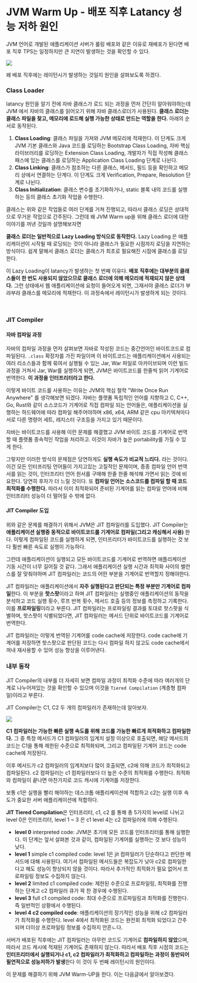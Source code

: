 # JVM Warm Up - 배포 직후 Latancy 성능 저하 원인

JVM 언어로 개발된 애플리케이션 서버가 롤링 배포와 같은 이유로 재배포가 된다면 배포 직후 TPS는 일정하지만 큰 지연이 발생하는 것을 확인할 수 있다.

![](https://hudi.blog/static/f2ad3a9aa87bf8fce3736ebfe08bb512/ca1dc/if-kakao.png)


왜 배포 직후에는 레이턴시가 발생하는 것일지 원인을 살펴보도록 하겠다.

### Class Loader

latancy 원인을 알기 전에 자바 클래스가 로드 되는 과정을 먼저 간단히 알아워야하는데 JVM 에서 자바의 클래스를 읽어오기 위해 자바 클래스로더가 사용된다. **클래스 로더는 클래스 파일을 찾고, 메모리에 로드해 실행 가능한 상태로 만드는 역할을 한다.**  아래의 순서로 동작된다.
1. **Class Loading**: 클래스 파일을 가져와 JVM 메모리에 적재한다. 이 단계도 크게 JVM 기본 클래스와 Java 코드를 로딩하는 Bootstrap Class Loading, 자바 핵심 라이브러리를 로딩하는 Extension Class Loading, 개발자가 직접 작성해 클래스패스에 있는 클래스를 로딩하는 Application Class Loading 단계로 나뉜다.
2. **Class Linking**: 클래스가 참조하는 다른 클래스, 메서드, 필드 등을 확인하고 메모리 상에서 연결하는 단계다. 이 단계도 크게 Verification, Prepare, Resolution 단계로 나뉜다.
3. **Class Initialization**: 클래스 변수를 초기화하거나, static 블록 내의 코드를 실행하는 등의 클래스 초기화 작업을 수행한다.

클래스는 위와 같은 작업들로 여러 단계를 거쳐 진행되고, 따라서 클래스 로딩은 상대적으로 무거운 작업으로 간주된다. 그런데 왜 JVM Warm up을 위해 클래스 로더에 대한 이야기를 꺼낸 것일까 설명해보자면 

**클래스 로더는 일반적으로 Lazy Loading 방식으로 동작한다.** Lazy Loading 은 애플리케이션이 시작될 때 로딩되는 것이 아니라 클래스가 필요한 시점까지 로딩을 지연하는 방식이다. 쉽게 말해서 클래스 로더는 클래스가 최초로 필요해진 시점에 클래스를 로딩한다.

이 Lazy Loading이 latancy가 발생하는 첫 번째 이유다. **배포 직후에는 대부분의 클래스들이 한 번도 사용되지 않았으므로 클래스 로더에 의해 메모리에 적재되지 않은 상태다.** 그런 상태에서 웹 애플리케이션에 요청이 들어오게 되면, 그재서야 클래스 로더가 부랴부랴 클래스를 메모리에 적재한다. 이 과정속에서 레이턴시가 발생하게 되는 것이다.

<br>

### JIT Compiler

#### 자바 컴파일 과정

자바의 컴파일 과정을 먼저 살펴보면 자바로 작성된 코드는 중간언어인 바이트코드로 컴파일된다. `.class` 확장자를 가진 파일이며 이 바이트코드는 애플리케이션에서 사용되는 여러 리소스들과 함께 묶여서 실행될 수 있는 Jar, War 파일로 아카이브되며 이런 빌드 과정을 거쳐서 Jar, War를 실행하게 되면, JVM은 바이트코드를 한줄씩 읽어 기계어로 번역한다. **이 과정을 인터프리터라고 한다.**

이렇게 바이트 코드를 사용하는 이유는 JVM의 핵심 철학 "Write Once Run Anywhere" 를 생각해보면 되겠다.  자바는 플랫폼 독립적인 언어를 지향하고 C, C++, Go, Rust와 같이 소스코드가 기계어로 직접 컴파일 되는 언어들은, 애플리케이션을 실행하는 하드웨어에 따라 컴파일 해주어야하며 x86, x64, ARM 같은 cpu 아키텍쳐마다 서로 다른 명령어 세트, 레지스터 구조등을 가지고 있기 때문이다.

자바는 바이트코드를 사용해 이런 문제를 해결했고 JVM 바이트 코드를 기계어로 번역할 때 플랫폼 종속적인 작업을 처리하고. 이것이 자바가 높은 portability를 가질 수 있게 한다.

그렇지만 이러한 방식의 문제점은 당연하게도 **실행 속도가 비교적 느리다.** 라는 것이다. 이건 모든 인터프리팅 언어들이 가지고있는 고질적인 문제이며, 종종 컴파일 언어 번역서를 읽는 것이, 인터프리터 언어 원서를 구매해 한줄 한줄 해석해 가면서 읽는 것에 비요한다. 당연히 후자가 더 느릴 것이다. 또 **컴파일 언어는 소스코드를 컴파일 할 때 코드 최적화를 수행한다.** 따라서 이미 최적화되어 준비된 기계어를 읽는 컴파일 언어에 비해 인터프리터 성능이 더 떨어질 수 밖에 없다.

#### JIT Compiler 도입

위와 같은 문제를 해결하기 위해서 JVM은 JIT 컴파일러를 도입했다. JIT Compiler는 **애플리케이션 실행중 동적으로 바이트코드를 기계어로 컴파일(그리고 캐싱해서 사용)** 한다. 이렇게 컴파일된 코드를 실행하게 되면, 인터프리터가 바이트코드를 실행하는 것 보다 훨씬 빠른 속도로 실행이 가능하다.

그런데 애플리케이션이 실행되고 모든 바이트코드를 기계어로 번역하면 애플리케이션 기동 시간이 너무 길어질 것 같다. 그래서 애플리케이션 실행 시간과 최적화 사이의 밸런스를 잘 맞춰야하며 JIT 컴파일러는 코드의 어떤 부분을 기계어로 번역할지 정해야한다.

JIT 컴파일러는 애플리케이션에서 **자주 실행된다고 판단되는 특정 부분만 기계어로 컴파일**한다. 이 부분을 **핫스팟**이라고 하며 JIT 컴파일러는 실행중인 애플리케이션의 동작을 분석하고 코드 실행 횟수, 루프 반복 횟수, 메서드 호출 등의 정보를 측정하고 기록한다. 이를 **프로파일링**이라고 부른다. JIT 컴파일러는 프로파일링 결과를 토대로 핫스팟을 식별하며, 핫스팟이 식별되었다면, JIT 컴파일러는 메서드 단위로 바이트코드를 기계어로 번역한다.

JIT 컴파일러는 이렇게 번역된 기계어를 code cache에 저장한다. code cache에 기계어를 저장하면 핫스팟으로 판단된 코드는 다시 컴파일 하지 않고도 code cache에서 꺼내 재사용할 수 있어 성능 향상을 이루어낸다.

### 내부 동작

JIT Compiler의 내부를 더 자세히 보면 컴파일 과정이 최적화 수준에 따라 여러개의 단계로 나누어져있는 것을 확인할 수 있으며 이것을 `Tiered Compilation` (계층형 컴파일)이라고 부른다. 

JIT Compiler는 C1, C2 두 개의 컴파일러가 존재하는데 알아보자.

![](https://hudi.blog/static/35dbbc8c219bcb6c18a837b7a86fb445/ca1dc/jit-internal.png)

**C1 컴파일러는 가능한 빠른 실행 속도를 위해 코드를 가능한 빠르게 최적화하고 컴파일한다.** 그 중 특정 메서드가 C1 컴파일러의 임계치 설정 이상으로 호출되면, 해당 메서드의 코드는 C1을 통해 제한된 수준으로 최적화되며, 그리고 컴파일된 기계어 코드는 code cache에 저장된다.

이후 메서드가 c2 컴파일러의 임계치보다 많이 호출되면, c2에 의해 코드가 최적화되고 컴파일된다. c2 컴파일러는 c1 컴파일러보다 더 높은 수준의 최적화를 수행한다. 최적화와 컴파일이 끝나면 마찬가지로 코드 캐시에 기계어를 저장한다.

보통 c1은 실행을 빨리 해야하는 데스크톱 애플리케이션에 적합하고 c2는 실행 이후 속도가 중요한 서버 애플리케이션에 적합하다.

**JIT Tiered Compilation**은 인터프리터, c1, c2 를 통해 총 5가지의 level로 나뉘고 level 0은 인터프리터, level 1 ~ 3 은 c1 level 4는 c2 컴파일러에 의해 수행된다.

- **level 0** interpreted code: JVM은 초기에 모든 코드를 인터프리터를 통해 실행한다. 이 단계는 앞서 살펴본 것과 같이, 컴파일된 기계어를 실행하는 것 보다 성능이 낮다.
- **level 1** simple c1 compiled code: level 1은 jit 컴파일러가 단순하다고 판단한 메서드에 대해 사용된다. 여기서 컴파일된 메서드들은 복잡도가 낮아 c2로 컴파일한다고 해도 성능이 향상되지 않을 것이다. 따라서 추가적인 최적화가 필요 없어서 프로파일링 정보도 수집하지 않는다.
- **level 2** limited c1 compiled code: 제한된 수준으로 프로파일링, 최적화를 진행하는 단계고 c2 컴파일러 큐가 꽉 찬 경우에 수행된다.
- **level 3** full c1 compiled code: 최대 수준으로 프로파일링과 최적화를 진행한다. 즉 일반적인 상황에서 수행된다.
- **level 4 c2 compiled code**: 애플리케이션의 장기적인 성능을 위해 c2 컴파일러가 최적화를 수행한다. level 4에서 최적화된 코드는 완전회 최적화 되었다고 간주되며 더이상 프로파일링 정보를 수집하지 안흔ㄴ다.

서버가 배포된 직후에는 JIT 컴파일러는 아무런 코드도 기계어로 **컴파일하지 않았**으며, 따라서 코드 캐시에 적재된 기계어도 존재하지 않는다. 따라서 배포 직후 시점의 코드는 **인터프리터에서 실행되거나 c1, c2 컴파일러가 최적화하고 컴파일하는 과정이 동반되어 필연적으로 성능저하가 발생**한다 이 것이 두 번째 레이턴시의 원인이다.

이 문제를 해결하기 위해 JVM Warm-UP을 한다. 이는 다음글에서 알아보겠다.
